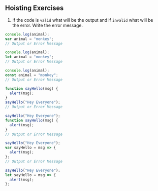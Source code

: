 ## Hoisting Exercises

1. If the code is `valid` what will be the output and if `invalid` what will be the error. Write the error message.

```js
console.log(animal);
var animal = "monkey";
// Output or Error Message
```

```js
console.log(animal);
let animal = "monkey";
// Output or Error Message
```

```js
console.log(animal);
const animal = "monkey";
// Output or Error Message
```

```js
function sayHello(msg) {
  alert(msg);
}
sayHello("Hey Everyone");
// Output or Error Message
```

```js
sayHello("Hey Everyone");
function sayHello(msg) {
  alert(msg);
}
// Output or Error Message
```

```js
sayHello("Hey Everyone");
var sayHello = msg => {
  alert(msg);
};
// Output or Error Message
```

```js
sayHello("Hey Everyone");
let sayHello = msg => {
  alert(msg);
};
```
